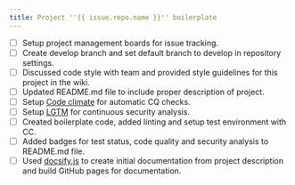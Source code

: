 ```yaml
---
title: Project ''{{ issue.repo.name }}'' boilerplate
---
```

- [ ] Setup project management boards for issue tracking.
- [ ] Create develop branch and set default branch to develop in repository settings.
- [ ] Discussed code style with team and provided style guidelines for this project in the wiki.
- [ ] Updated README.md file to include proper description of project.
- [ ] Setup [Code climate](https://codeclimate.com/quality/) for automatic CQ checks.
- [ ] Setup [LGTM](https://lgtm.com/dashboard) for continuous security analysis.
- [ ] Created boilerplate code, added linting and setup test environment with CC.
- [ ] Added badges for test status, code quality and security analysis to README.md file.
- [ ] Used [docsify.js](https://docsify.js.org) to create initial documentation from project description and build GitHub pages for documentation.